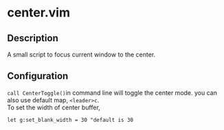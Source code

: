 # center.vim

## Description
A small script to focus current window to the center.

## Configuration
`call CenterToggle()`in command line will toggle the center mode.
you can also use default map, `<leader>c`.\
To set the width of center buffer,
```vim
let g:set_blank_width = 30 "default is 30
```
